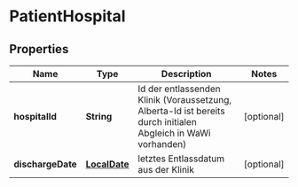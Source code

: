 # PatientHospital

## Properties
Name | Type | Description | Notes
------------ | ------------- | ------------- | -------------
**hospitalId** | **String** | Id der entlassenden Klinik (Voraussetzung, Alberta-Id ist bereits durch initialen Abgleich in WaWi vorhanden) |  [optional]
**dischargeDate** | [**LocalDate**](LocalDate.md) | letztes Entlassdatum aus der Klinik |  [optional]
